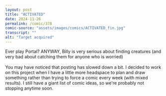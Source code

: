 ```yaml
---
layout: post
title: "ACTIVATED"
date: 2024-11-26
permalink: /comic/378
comic-source: "assets/images/comics/ACTIVATED_fin.jpg"
transcript: ""
alt: "Target acquired"
---
```

Ever play Portal? ANYWAY, Billy is very serious about finding creatures (and very bad about catching them for anyone who is worried)
<BR>
<BR>
You may have noticed that posting has slowed down a bit. I decided to work on this project when I have a little more headspace to plan and draw something 
rather than trying to force a comic every week (with mixed results). I still have a giant list of comic ideas, so we're probably not stopping anytime soon.
